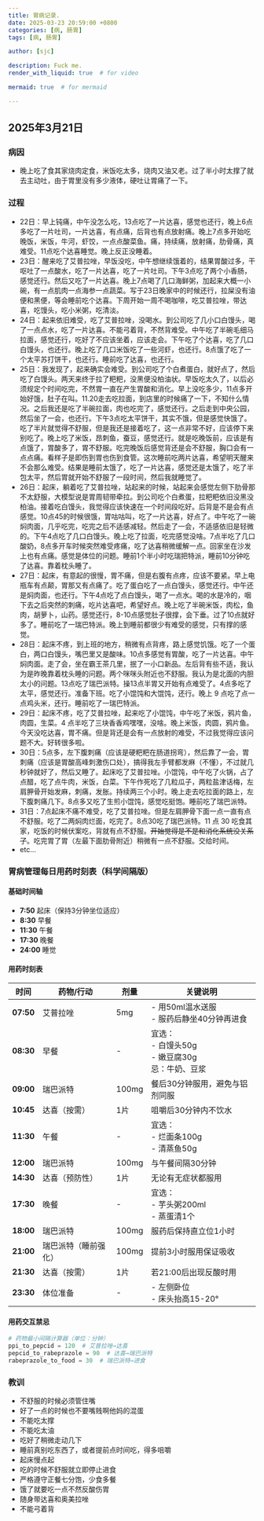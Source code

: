 ```yaml
---
title: 胃病记录.
date: 2025-03-23 20:59:00 +0800
categories: [病, 肠胃]
tags: [病, 肠胃]

author: [sjc]

description: Fuck me.
render_with_liquid: true  # for video

mermaid: true  # for mermaid

---
```


## 2025年3月21日

### 病因

- 晚上吃了食其家烧肉定食，米饭吃太多，烧肉又油又老。过了半小时太撑了就去主动吐，由于胃里没有多少液体，硬吐让胃痛了一下。

### 过程

- 22日：早上钝痛，中午没怎么吃，13点吃了一片达喜，感觉也还行，晚上6点多吃了一片吐司，一片达喜，有点痛，后背也有点放射痛。晚上7点多开始吃晚饭，米饭，牛河，虾饺，一点点酸菜鱼。痛，持续痛，放射痛，肋骨痛，真难受。11点吃个达喜睡觉。晚上反正没睡着。
- 23日：醒来吃了艾普拉唑，早饭没吃，中午想继续饿着的，结果胃酸过多，干呕吐了一点酸水，吃了一片达喜，吃了一片吐司。下午3点吃了两个小香肠，感觉还行。然后又吃了一片达喜。晚上7点喝了几口海鲜粥，加起来大概一小碗，有一点肌肉一点海参一点蔬菜。写于23日晚家中的时候还行，拉屎没有油便和黑便，等会睡前吃个达喜。下周开始一周不喝咖啡，吃艾普拉唑，带达喜，吃馒头，吃小米粥，吃清淡。
- 24日：起来依旧难受，吃了艾普拉唑，没喝水。到公司吃了几小口白馒头，喝了一点点水，吃了一片达喜。不能弓着背，不然背难受。中午吃了半碗毛细马拉面，感觉还行，吃好了不应该坐着，应该走会。下午吃了个达喜，吃了几口白馒头，也还行。晚上吃了几口米饭吃了一些河虾，也还行。8点饿了吃了一个太平苏打饼干，也还行。睡前吃了达喜，也还行。
- 25日：我发现了，起来确实会难受。到公司吃了个白煮蛋白，就好点了，然后吃了白馒头。两天来终于拉了粑粑，没黑便没柏油状。早饭吃太久了，以后必须规定个时间吃完，不然胃一直在产生胃酸和消化。早上没吃多少，11点多开始好饿，肚子在叫。11.20走去吃拉面，到店里的时候痛了一下，不知什么情况。之后我还是吃了半碗拉面，肉也吃完了，感觉还行。之后走到中央公园，然后坐了一会，也还行。下午3点吃太平饼干，其实不饿，但是感觉快饿了。吃了半片就觉得不舒服，但是我还是接着吃了，这一点非常不好，应该停下来别吃了。晚上吃了米饭，昂刺鱼，蚕豆，感觉还行。就是吃晚饭前，应该是有点饿了，胃酸多了，胃不舒服。吃完晚饭后感觉背还是会不舒服，胸口会有一点点痛。看样子是即伤到胃也伤到食管。这次睡前吃两片达喜，希望明天醒来不会那么难受。结果是睡前太饿了，吃了一片达喜，感觉还是太饿了，吃了半包太平，然后胃就开始不舒服了一段时间，然后我就睡觉了。
- 26日：起床，躺着吃了艾普拉唑，站起来的时候，站起来会感觉左侧下肋骨那不太舒服，大模型说是胃周韧带牵拉。到公司吃个白煮蛋，拉粑粑依旧没黑没柏油。接着吃白馒头，我觉得应该快速在一个时间段吃好。后背是不是会有点感觉。10点45的时候很饿，胃咕咕叫，吃了一片达喜，好点了。中午吃了一碗焖肉面，几乎吃完，吃完之后不适感减轻。然后走了一会，不适感依旧是轻微的。下午4点吃了几口白馒头。晚上吃了拉面，吃完感觉没啥。7点半吃了几口酸奶，8点多开车时候突然难受疼痛，吃了达喜稍微缓解一点。回家坐在沙发上也有点痛。感觉是体位的问题。睡前1个半小时吃瑞把特派，睡前10分钟吃了达喜。靠着枕头睡了。
- 27日：起床，有意起的很慢，胃不痛，但是右腹有点疼，应该不要紧。早上电瓶车有点颠，胃那又有点痛了。吃了蛋白吃了一点白馒头，感觉还行。中午还是焖肉面，也还行。下午4点吃了点白馒头，喝了一点水。喝的水是冷的，咽下去之后突然的刺痛，吃片达喜吧，希望好点。晚上吃了半碗米饭，肉松，鱼肉，胡萝卜，山药。感觉还行，8-10点感觉肚子很撑，会下垂。过了10点就好多了。睡前吃了一瑞巴特派。晚上到睡前都很少有难受的感觉，只有撑的感觉。
- 28日：起床不疼，到上班的地方，稍微有点背疼，路上感觉饥饿。吃了一个蛋白，两口白馒头，嘴巴里又是酸味。10点多感觉有胃酸，吃了一片达喜。中午焖肉面。走了会，坐在霸王茶几里，抿了一小口新品。左后背有些不适，我认为是昨晚靠着枕头睡的问题。两个咪咪头附近也不舒服。我认为是北面的内胆太小的问题。13点吃了瑞巴派特。操13点半胃又开始有点难受了。4点多吃了太平，感觉还行。准备下班。吃了小馄饨和大馄饨，还行。晚上 9 点吃了点一点鸡头米，还行。睡前吃了一瑞巴特派。
- 29日：起床不疼，吃了艾普拉唑，起来吃了小馄饨，中午吃了米饭，鸦片鱼，肉圆，生菜。4 点半吃了三块香香鸡嘿嘿，没啥。晚上米饭，肉圆，鸦片鱼。今天没吃达喜，胃不痛。但是背还是会有一点放射的难受，不过我觉得应该问题不大。好转很多啦。
- 30日：5点多，左下腹刺痛（应该是硬粑粑在肠道拐弯），然后靠了一会，胃刺痛（应该是胃酸高峰刺激伤口处），搞得我左手臂都发麻（不懂），不过就几秒钟就好了，然后又睡了。起床吃了艾普拉唑。小馄饨，中午吃了火锅，占了点醋，吃了点牛肉，米饭，白菜。下午作死吃了几粒瓜子，两粒盐津话梅，左肩胛骨开始发麻，刺痛，发胀。持续两三个小时。晚上走去吃拉面的路上，左下腹刺痛几下。8点多又吃了生煎小馄饨，感觉吃挺饱。睡前吃了瑞巴派特。
- 31日：7点起床不痛不难受，吃了艾普拉唑。但是左肩胛骨下面一点一直有点不舒服。吃了二两焖肉烂面，吃完了。8点30吃了瑞巴派特。11 点 30 吃食其家，吃饭的时候伏案吃，背就有点不舒服。~~开始觉得是不是和消化系统没关系了~~。吃完胃了胃（左最下面肋骨附近）稍微有一点不舒服。交给时间。
- etc...

### 胃病管理每日用药时刻表（科学间隔版）

#### 基础时间轴
- ​**7:50** 起床（保持3分钟坐位适应）
- ​**8:30** 早餐
- ​**11:30** 午餐
- ​**17:30** 晚餐
- ​**24:00** 睡觉

#### 用药时刻表

| 时间       | 药物/行动            | 剂量  | 关键说明                                               |
| ---------- | -------------------- | ----- | ------------------------------------------------------ |
| ​**07:50** | 艾普拉唑             | 5mg   | - 用50ml温水送服<br>- 服药后静坐40分钟再进食           |
| ​**08:30** | 早餐                 | -     | 宜选：<br>- 白馒头50g<br>- 嫩豆腐30g<br>忌：牛奶、豆浆 |
| ​**09:00** | 瑞巴派特             | 100mg | 餐后30分钟服用，避免与铝剂同服                         |
| ​**10:45** | 达喜（按需）         | 1片   | 咀嚼后30分钟内不饮水                                   |
| ​**11:30** | 午餐                 | -     | 宜选：<br>- 烂面条100g<br>- 清蒸鱼50g                  |
| ​**12:00** | 瑞巴派特             | 100mg | 与午餐间隔30分钟                                       |
| ​**14:30** | 达喜（预防性）       | 1片   | 无论有无症状都服用                                     |
| ​**17:30** | 晚餐                 | -     | 宜选：<br>- 芋头粥200ml<br>- 蒸蛋清1个                 |
| ​**18:00** | 瑞巴派特             | 100mg | 服药后保持直立位1小时                                  |
| ​**21:00** | 瑞巴派特（睡前强化） | 100mg | 提前3小时服用保证吸收                                  |
| ​**21:30** | 达喜（按需）         | 1片   | 若21:00后出现反酸时用                                  |
| ​**23:30** | 体位准备             | -     | - 左侧卧位<br>- 床头抬高15-20°                         |

#### 用药交互禁忌

```python
# 药物最小间隔计算器（单位：分钟）
ppi_to_pepcid = 120  # 艾普拉唑→达喜
pepcid_to_rabeprazole = 90  # 达喜→瑞巴派特
rabeprazole_to_food = 30  # 瑞巴派特→进食
```

### 教训

- 不舒服的时候必须管住嘴
- 好了一点的时候也不要嘴贱啊他妈的混蛋
- 不能吃太撑
- 不能吃太油
- 吃好了稍微走动几下
- 睡前真别吃东西了，或者提前点时间吃，得多咀嚼
- 起床慢点起
- 吃的时候不舒服就立即停止进食
- 严格遵守正餐七分饱，少食多餐
- 饿了就要吃一点不然反酸伤胃
- 随身带达喜和奥美拉唑
- 不能弓着背
